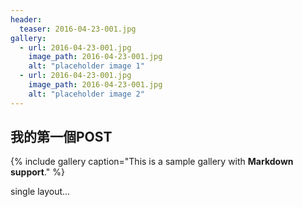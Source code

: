 ```yaml
---
header:
  teaser: 2016-04-23-001.jpg
gallery:
  - url: 2016-04-23-001.jpg
    image_path: 2016-04-23-001.jpg
    alt: "placeholder image 1"
  - url: 2016-04-23-001.jpg
    image_path: 2016-04-23-001.jpg
    alt: "placeholder image 2"
---
```

## 我的第一個POST

{% include gallery caption="This is a sample gallery with **Markdown support**." %}

single layout...
